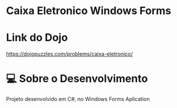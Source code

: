 # Caixa Eletronico Windows Forms

# Link do Dojo
https://dojopuzzles.com/problems/caixa-eletronico/

# :computer: Sobre o Desenvolvimento
Projeto desenvolvido em C#, no Windows Forms Aplication
